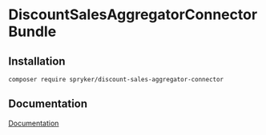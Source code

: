 # DiscountSalesAggregatorConnector Bundle

## Installation

```
composer require spryker/discount-sales-aggregator-connector
```

## Documentation

[Documentation](https://spryker.github.io)
